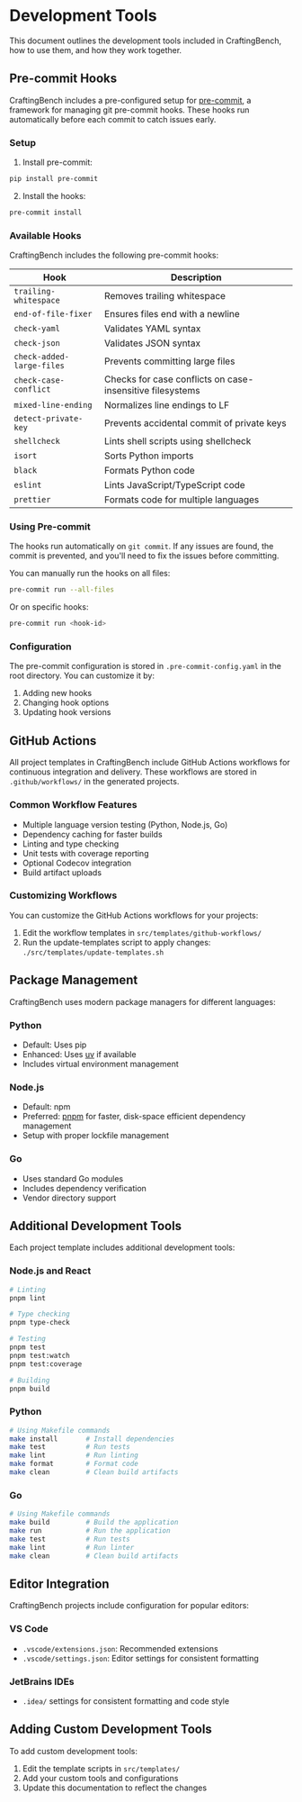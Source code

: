 # Development Tools

This document outlines the development tools included in CraftingBench, how to use them, and how they work together.

## Pre-commit Hooks

CraftingBench includes a pre-configured setup for [pre-commit](https://pre-commit.com/), a framework for managing git pre-commit hooks. These hooks run automatically before each commit to catch issues early.

### Setup

1. Install pre-commit:

```bash
pip install pre-commit
```

2. Install the hooks:

```bash
pre-commit install
```

### Available Hooks

CraftingBench includes the following pre-commit hooks:

| Hook                      | Description                                               |
| ------------------------- | --------------------------------------------------------- |
| `trailing-whitespace`     | Removes trailing whitespace                               |
| `end-of-file-fixer`       | Ensures files end with a newline                          |
| `check-yaml`              | Validates YAML syntax                                     |
| `check-json`              | Validates JSON syntax                                     |
| `check-added-large-files` | Prevents committing large files                           |
| `check-case-conflict`     | Checks for case conflicts on case-insensitive filesystems |
| `mixed-line-ending`       | Normalizes line endings to LF                             |
| `detect-private-key`      | Prevents accidental commit of private keys                |
| `shellcheck`              | Lints shell scripts using shellcheck                      |
| `isort`                   | Sorts Python imports                                      |
| `black`                   | Formats Python code                                       |
| `eslint`                  | Lints JavaScript/TypeScript code                          |
| `prettier`                | Formats code for multiple languages                       |

### Using Pre-commit

The hooks run automatically on `git commit`. If any issues are found, the commit is prevented, and you'll need to fix the issues before committing.

You can manually run the hooks on all files:

```bash
pre-commit run --all-files
```

Or on specific hooks:

```bash
pre-commit run <hook-id>
```

### Configuration

The pre-commit configuration is stored in `.pre-commit-config.yaml` in the root directory. You can customize it by:

1. Adding new hooks
2. Changing hook options
3. Updating hook versions

## GitHub Actions

All project templates in CraftingBench include GitHub Actions workflows for continuous integration and delivery. These workflows are stored in `.github/workflows/` in the generated projects.

### Common Workflow Features

- Multiple language version testing (Python, Node.js, Go)
- Dependency caching for faster builds
- Linting and type checking
- Unit tests with coverage reporting
- Optional Codecov integration
- Build artifact uploads

### Customizing Workflows

You can customize the GitHub Actions workflows for your projects:

1. Edit the workflow templates in `src/templates/github-workflows/`
2. Run the update-templates script to apply changes: `./src/templates/update-templates.sh`

## Package Management

CraftingBench uses modern package managers for different languages:

### Python

- Default: Uses pip
- Enhanced: Uses [uv](https://github.com/astral-sh/uv) if available
- Includes virtual environment management

### Node.js

- Default: npm
- Preferred: [pnpm](https://pnpm.io/) for faster, disk-space efficient dependency management
- Setup with proper lockfile management

### Go

- Uses standard Go modules
- Includes dependency verification
- Vendor directory support

## Additional Development Tools

Each project template includes additional development tools:

### Node.js and React

```bash
# Linting
pnpm lint

# Type checking
pnpm type-check

# Testing
pnpm test
pnpm test:watch
pnpm test:coverage

# Building
pnpm build
```

### Python

```bash
# Using Makefile commands
make install       # Install dependencies
make test          # Run tests
make lint          # Run linting
make format        # Format code
make clean         # Clean build artifacts
```

### Go

```bash
# Using Makefile commands
make build         # Build the application
make run           # Run the application
make test          # Run tests
make lint          # Run linter
make clean         # Clean build artifacts
```

## Editor Integration

CraftingBench projects include configuration for popular editors:

### VS Code

- `.vscode/extensions.json`: Recommended extensions
- `.vscode/settings.json`: Editor settings for consistent formatting

### JetBrains IDEs

- `.idea/` settings for consistent formatting and code style

## Adding Custom Development Tools

To add custom development tools:

1. Edit the template scripts in `src/templates/`
2. Add your custom tools and configurations
3. Update this documentation to reflect the changes
